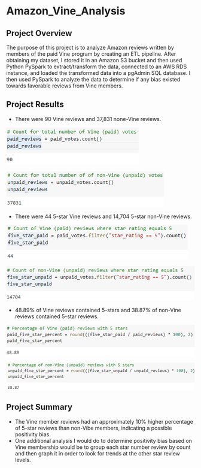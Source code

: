 # Amazon_Vine_Analysis
## Project Overview
The purpose of this project is to analyze Amazon reviews written by members of the paid Vine program by creating an ETL pipeline. After obtaining my dataset, I stored it in an Amazon S3 bucket and then used Python PySpark to extract/transform the data, connected to an AWS RDS instance, and loaded the transformed data into a pgAdmin SQL database. I then used PySpark to analyze the data to determine if any bias existed towards favorable reviews from Vine members.

## Project Results
- There were 90 Vine reviews and 37,831 none-Vine reviews.

![](Resources/paid_reviews.png)

![](Resources/unpaid_reviews.png)

- There were 44 5-star Vine reviews and 14,704 5-star non-Vine reviews.

![](Resources/five_star_paid.png)

![](Resources/five_star_unpaid.png)

- 48.89% of Vine reviews contained 5-stars and 38.87% of non-Vine reviews contained 5-star reviews.

![](Resources/five_star_paid_percent.png)

![](Resources/five_star_unpaid_percent.png)

## Project Summary
- The Vine member reviews had an approximately 10% higher percentage of 5-star reviews than non-Vibe members, indicating a possible positivity bias.
- One additional analysis I would do to determine positivity bias based on Vine membership would be to group each star number review by count and then graph it in order to look for trends at the other star review levels.
